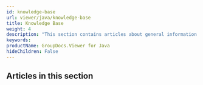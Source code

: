 ```yaml
---
id: knowledge-base
url: viewer/java/knowledge-base
title: Knowledge Base
weight: 4
description: "This section contains articles about general information that can be useful when processing files with GroupDocs.Viewer."
keywords: 
productName: GroupDocs.Viewer for Java
hideChildren: False
---
```

## Articles in this section
